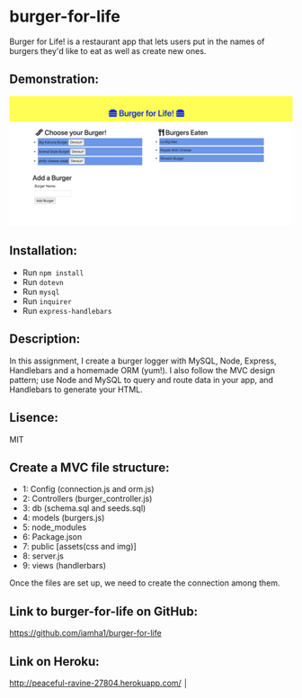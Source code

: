# burger-for-life
Burger for Life! is a restaurant app that lets users put in the names of burgers they'd like to eat as well as create new ones.

## Demonstration:
![burgerforlife](views/jpg/burger_devoured.jpg)

## Installation: 
- Run `npm install`
- Run `dotevn`
- Run `mysql`
- Run `inquirer`
- Run `express-handlebars`

## Description:

In this assignment, I create a burger logger with MySQL, Node, Express, Handlebars and a homemade ORM (yum!). I also follow the MVC design pattern; use Node and MySQL to query and route data in your app, and Handlebars to generate your HTML.

## Lisence:

MIT

## Create a MVC file structure: 

- 1: Config (connection.js and orm.js)
- 2: Controllers (burger_controller.js)
- 3: db (schema.sql and seeds.sql)
- 4: models (burgers.js)
- 5: node_modules
- 6: Package.json
- 7: public [assets(css and img)]
- 8: server.js
- 9: views (handlerbars)

Once the files are set up, we need to create the connection among them.


## Link to burger-for-life on GitHub:

https://github.com/iamha1/burger-for-life

## Link on Heroku: 
http://peaceful-ravine-27804.herokuapp.com/
│


